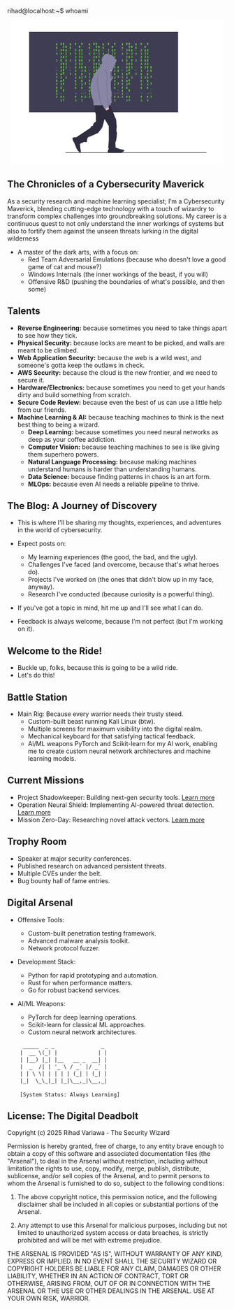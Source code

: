 
rihad@localhost:~$ whoami

<p align="center"><img src="./assets/images/whoami.png" alt=""></p>

## The Chronicles of a Cybersecurity Maverick

As a security research and machine learning specialist; I’m a Cybersecurity Maverick, blending cutting-edge technology with a touch of wizardry to transform complex challenges into groundbreaking solutions. My career is a continuous quest to not only understand the inner workings of systems but also to fortify them against the unseen threats lurking in the digital wilderness

* A master of the dark arts, with a focus on:
  * Red Team Adversarial Emulations (because who doesn't love a good game of cat and mouse?)
  * Windows Internals (the inner workings of the beast, if you will)
  * Offensive R&D (pushing the boundaries of what's possible, and then some)

## Talents

* **Reverse Engineering:** because sometimes you need to take things apart to see how they tick.
* **Physical Security:** because locks are meant to be picked, and walls are meant to be climbed.
* **Web Application Security:** because the web is a wild west, and someone's gotta keep the outlaws in check.
* **AWS Security:** because the cloud is the new frontier, and we need to secure it.
* **Hardware/Electronics:** because sometimes you need to get your hands dirty and build something from scratch.
* **Secure Code Review:** because even the best of us can use a little help from our friends.
* **Machine Learning & AI:** because teaching machines to think is the next best thing to being a wizard.
  * **Deep Learning:** because sometimes you need neural networks as deep as your coffee addiction.
  * **Computer Vision:** because teaching machines to see is like giving them superhero powers.
  * **Natural Language Processing:** because making machines understand humans is harder than understanding humans.
  * **Data Science:** because finding patterns in chaos is an art form.
  * **MLOps:** because even AI needs a reliable pipeline to thrive.

## The Blog: A Journey of Discovery

* This is where I'll be sharing my thoughts, experiences, and adventures in the world of cybersecurity.
* Expect posts on:
  * My learning experiences (the good, the bad, and the ugly).
  * Challenges I've faced (and overcome, because that's what heroes do).
  * Projects I've worked on (the ones that didn't blow up in my face, anyway).
  * Research I've conducted (because curiosity is a powerful thing).

* If you've got a topic in mind, hit me up and I'll see what I can do.
* Feedback is always welcome, because I'm not perfect (but I'm working on it).

## Welcome to the Ride!
* Buckle up, folks, because this is going to be a wild ride.
* Let's do this!

## Battle Station
* Main Rig: Because every warrior needs their trusty steed.
  * Custom-built beast running Kali Linux (btw).
  * Multiple screens for maximum visibility into the digital realm.
  * Mechanical keyboard for that satisfying tactical feedback.
  * Ai/ML weapons PyTorch and Scikit-learn for my AI work, enabling me to create custom neural network architectures and machine learning models.

## Current Missions
* Project Shadowkeeper: Building next-gen security tools. [Learn more](#)
* Operation Neural Shield: Implementing AI-powered threat detection. [Learn more](#)
* Mission Zero-Day: Researching novel attack vectors. [Learn more](#)

## Trophy Room
* Speaker at major security conferences.
* Published research on advanced persistent threats.
* Multiple CVEs under the belt.
* Bug bounty hall of fame entries.

## Digital Arsenal
* Offensive Tools:
  * Custom-built penetration testing framework.
  * Advanced malware analysis toolkit.
  * Network protocol fuzzer.

* Development Stack:
  * Python for rapid prototyping and automation.
  * Rust for when performance matters.
  * Go for robust backend services.

* AI/ML Weapons:
  * PyTorch for deep learning operations.
  * Scikit-learn for classical ML approaches.
  * Custom neural network architectures.

```
     _____  _ _               _ 
    |  __ \(_) |             | |
    | |__) |_| |__   __ _  __| |
    |  _  /| | '_ \ / _` |/ _` |
    | | \ \| | | | | (_| | (_| |
    |_|  \_\_|_| |_|\__,_|\__,_|
                    
    [System Status: Always Learning]
```

## License: The Digital Deadbolt
Copyright (c) 2025 Rihad Variawa - The Security Wizard

Permission is hereby granted, free of charge, to any entity brave enough to obtain a copy
of this software and associated documentation files (the "Arsenal"), to deal
in the Arsenal without restriction, including without limitation the rights
to use, copy, modify, merge, publish, distribute, sublicense, and/or sell
copies of the Arsenal, and to permit persons to whom the Arsenal is
furnished to do so, subject to the following conditions:

1. The above copyright notice, this permission notice, and the following disclaimer
   shall be included in all copies or substantial portions of the Arsenal.

2. Any attempt to use this Arsenal for malicious purposes, including but not limited
   to unauthorized system access or data breaches, is strictly prohibited and will
   be met with extreme prejudice.

THE ARSENAL IS PROVIDED "AS IS", WITHOUT WARRANTY OF ANY KIND, EXPRESS OR
IMPLIED. IN NO EVENT SHALL THE SECURITY WIZARD OR COPYRIGHT HOLDERS BE LIABLE
FOR ANY CLAIM, DAMAGES OR OTHER LIABILITY, WHETHER IN AN ACTION OF CONTRACT,
TORT OR OTHERWISE, ARISING FROM, OUT OF OR IN CONNECTION WITH THE ARSENAL
OR THE USE OR OTHER DEALINGS IN THE ARSENAL. USE AT YOUR OWN RISK, WARRIOR.